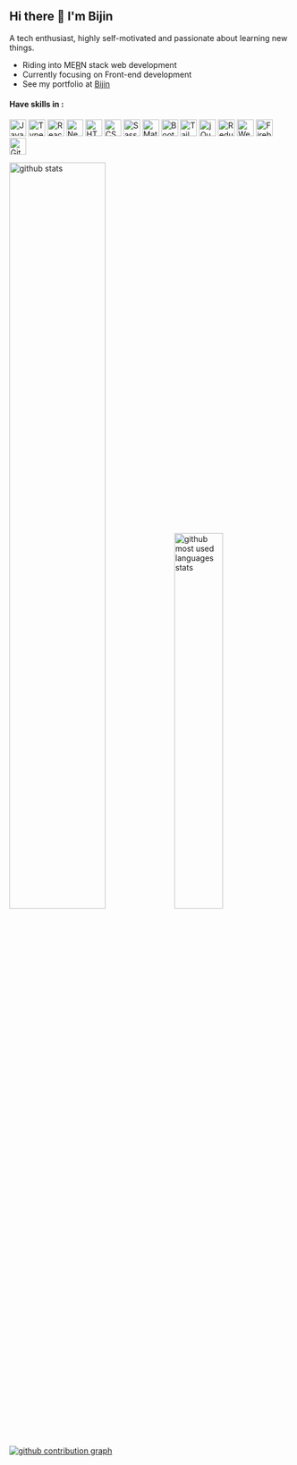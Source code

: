 ## Hi there 👋 I'm Bijin

A tech enthusiast, highly self-motivated and passionate about learning new things.
* Riding into ME[R](https://reactjs.org)N stack web development
* Currently focusing on Front-end development
* See my portfolio at [Bijin](https://bijink.github.io)


#### Have skills in :
<p align="left">
<!-- js -->
<a href="https://developer.mozilla.org/en-US/docs/Web/JavaScript" target="_blank" rel="noreferrer"><img src="https://raw.githubusercontent.com/danielcranney/readme-generator/main/public/icons/skills/javascript-colored.svg" width="30" alt="Javascript" /></a>
<!-- ts -->
<a href="https://www.typescriptlang.org" target="_blank" rel="noreferrer"><img src="https://raw.githubusercontent.com/danielcranney/readme-generator/main/public/icons/skills/typescript-colored.svg" width="30" alt="Typescript" /></a>
<!-- reactjs -->
<a href="https://reactjs.org" target="_blank" rel="noreferrer"><img src="https://www.vectorlogo.zone/logos/reactjs/reactjs-icon.svg" width="30" alt="ReactJS" /></a>
<!-- nextjs -->
<a href="https://nextjs.org" target="_blank" rel="noreferrer"><img src="https://raw.githubusercontent.com/danielcranney/readme-generator/main/public/icons/skills/nextjs.svg" width="30" alt="NextJS" /></a>
<!-- html -->
<a href="https://developer.mozilla.org/en-US/docs/Glossary/HTML5" target="_blank" rel="noreferrer"><img src="https://raw.githubusercontent.com/danielcranney/readme-generator/main/public/icons/skills/html5-colored.svg" width="30" alt="HTML5" /></a>
<!-- css -->
<a href="https://www.w3.org/TR/CSS/#css" target="_blank" rel="noreferrer"><img src="https://raw.githubusercontent.com/danielcranney/readme-generator/main/public/icons/skills/css3-colored.svg" width="30" alt="CSS3" /></a>
<!-- sass -->
<a href="https://sass-lang.com" target="_blank" rel="noreferrer"><img src="https://www.vectorlogo.zone/logos/sass-lang/sass-lang-icon.svg" width="30" alt="Sass" /></a>
<!-- mui -->
<a href="https://mui.com" target="_blank" rel="noreferrer"><img src="https://raw.githubusercontent.com/danielcranney/readme-generator/main/public/icons/skills/materialui-colored.svg" width="30" alt="MaterialUI" /></a>
<!-- bootstrap -->
<a href="https://getbootstrap.com" target="_blank" rel="noreferrer"><img src="https://raw.githubusercontent.com/danielcranney/readme-generator/main/public/icons/skills/bootstrap-colored.svg" width="30" alt="Bootstrap" /></a>
<!-- tailwindCSS -->
<a href="https://tailwindcss.com" target="_blank" rel="noreferrer"><img src="https://www.vectorlogo.zone/logos/tailwindcss/tailwindcss-icon.svg" width="30" alt="TailwindCSS" /></a>
<!-- jquery -->
<a href="https://jquery.com" target="_blank" rel="noreferrer"><img src="https://www.vectorlogo.zone/logos/jquery/jquery-icon.svg" width="30" alt="jQuery" /></a>
<!-- redux -->
<a href="https://redux.js.org" target="_blank" rel="noreferrer"><img src="https://raw.githubusercontent.com/danielcranney/readme-generator/main/public/icons/skills/redux-colored.svg" width="30" alt="Redux" /></a>
<!-- webpack -->
<a href="https://webpack.js.org" target="_blank" rel="noreferrer"><img src="https://raw.githubusercontent.com/danielcranney/readme-generator/main/public/icons/skills/webpack-colored.svg" width="30" alt="Webpack" /></a>
<!-- firebase -->
<a href="https://firebase.google.com" target="_blank" rel="noreferrer"><img src="https://www.vectorlogo.zone/logos/firebase/firebase-icon.svg" width="30" alt="Firebase" /></a>
<!-- git -->
<a href="https://git-scm.com" target="_blank" rel="noreferrer"><img src="https://www.vectorlogo.zone/logos/git-scm/git-scm-icon.svg" width="30" alt="Git" /></a>
</p>

<!-- stats -->
<div width="100%" align="left">
<a href="https://github.com/bijink"><img width="58.5%" src="https://github-readme-stats.vercel.app/api?username=bijink&show_icons=true&text_color=8b949e&icon_color=58a6ff&bg_color=ffffff00&hide_border=true&custom_title=GitHub%20Stats" alt="github stats" /></a><a href="https://github.com/bijink?tab=repositories"><img width="41.5%" src="https://github-readme-stats.vercel.app/api/top-langs/?username=bijink&layout=compact&text_color=8b949e&bg_color=ffffff00&hide_border=true&langs_count=8" alt="github most used languages stats" /></a>
</div>

<!-- graph -->
<a href="https://github.com/bijink?tab=repositories"><img src="https://github-readme-activity-graph.bijink.repl.co/graph?username=bijink&theme=github-compact&area=true&hide_border=true&custom_title=Contribution%20Graph" alt="github contribution graph" /></a>

